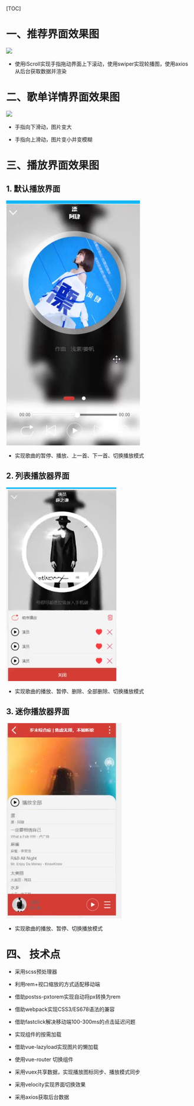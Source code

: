 [TOC]

# 一、推荐界面效果图

![](https://github.com/seaSmileHuang/y.music/tree/main/%E8%AF%B4%E6%98%8E%E6%96%87%E6%A1%A3/推荐界面.png)

* 使用iScroll实现手指拖动界面上下滚动，使用swiper实现轮播图，使用axios从后台获取数据并渲染

# 二、歌单详情界面效果图

![](https://github.com/seaSmileHuang/y.music/tree/main/%E8%AF%B4%E6%98%8E%E6%96%87%E6%A1%A3/详情界面.png)

* 手指向下滑动，图片变大

* 手指向上滑动，图片变小并变模糊

# 三、播放界面效果图
## 1. 默认播放界面

![](./默认播放界面.png)

* 实现歌曲的暂停、播放、上一首、下一首、切换播放模式

## 2. 列表播放器界面

![](./列表播放界面.png)

* 实现歌曲的播放、暂停、删除、全部删除、切换播放模式

## 3. 迷你播放器界面
![](./迷你播放界面.png)

* 实现歌曲的播放、暂停、切换播放模式

# 四、 技术点

* 采用scss预处理器

* 利用rem+视口缩放的方式适配移动端

* 借助postss-pxtorem实现自动将px转换为rem

* 借助webpack实现CSS3/ES678语法的兼容

* 借助fastclick解决移动端100-300ms的点击延迟问题

* 实现组件的按需加载

* 借助vue-lazyload实现图片的懒加载

* 使用vue-router 切换组件

* 采用vuex共享数据，实现播放图标同步、播放模式同步

* 采用velocity实现界面切换效果

* 采用axios获取后台数据

  

